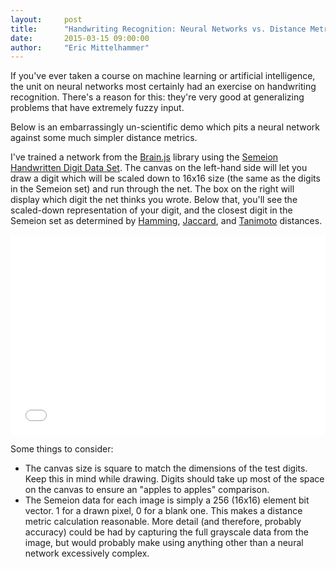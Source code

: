 ```yaml
---
layout:     post
title:      "Handwriting Recognition: Neural Networks vs. Distance Metrics"
date:       2015-03-15 09:00:00
author:     "Eric Mittelhammer"
---
```


If you've ever taken a course on machine learning or artificial intelligence, the unit on neural networks most certainly had an exercise on handwriting recognition.  There's a reason for this: they're very good at generalizing problems that have extremely fuzzy input.

Below is an embarrassingly un-scientific demo which pits a neural network against some much simpler distance metrics.

I've trained a network from the [Brain.js](https://github.com/harthur/brain) library using the [Semeion Handwritten Digit Data Set](https://archive.ics.uci.edu/ml/datasets/Semeion+Handwritten+Digit).  The canvas on the left-hand side will let you draw a digit which will be scaled down to 16x16 size (the same as the digits in the Semeion set) and run through the net.  The box on the right will display which digit the net thinks you wrote.  Below that, you'll see the scaled-down representation of your digit, and the closest digit in the Semeion set as determined by [Hamming](http://en.wikipedia.org/wiki/Hamming_distance), [Jaccard](http://en.wikipedia.org/wiki/Jaccard_index), and [Tanimoto](http://stn.spotfire.com/spotfire_client_help/hc/hc_tanimoto_coefficient.htm) distances.

<iframe src="./handwriting/index.html" style="width: 100%; height: 320px; border: none;"></iframe>

Some things to consider:

* The canvas size is square to match the dimensions of the test digits.  Keep this in mind while drawing.  Digits should take up most of the space on the canvas to ensure an "apples to apples" comparison.
* The Semeion data for each image is simply a 256 (16x16) element bit vector.  1 for a drawn pixel, 0 for a blank one.  This makes a distance metric calculation reasonable. More detail (and therefore, probably accuracy) could be had by capturing the full grayscale data from the image, but would probably make using anything other than a neural network excessively complex.
